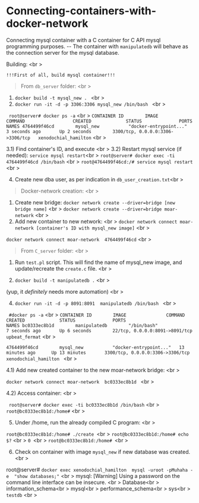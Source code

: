 # Connecting-containers-with-docker-network

Connecting mysql container with a C container for C API mysql programming purposes.  -- The container with ``manipulatedb`` will behave as the connection server for the mysql database.

Building: <br \>

``!!!First of all, build mysql container!!!``

> From ``db_server`` folder: <br \>

1) ``docker build -t mysql_new . `` <br \>
2) ``docker run -it -d -p 3306:3306 mysql_new /bin/bash `` <br \>

`` root@server# docker ps -a`` <br \>
``CONTAINER ID        IMAGE               COMMAND                  CREATED             STATUS              PORTS                              NAMES
4764499f46cd        mysql_new           "docker-entrypoint..."   3 seconds ago       Up 2 seconds        3300/tcp, 0.0.0.0:3306->3306/tcp   xenodochial_hamilton``  <br \>


3.1)  Find container's ID, and execute <br \>
3.2)  Restart mysql service (if needed): ``service mysql restart``<br \>
``
root@server# docker exec -ti 4764499f46cd /bin/bash `` <br \>
`` root@4764499f46cd:/# service mysql restart `` <br \>

4) Create new dba user, as per indication in ``db_user_creation.txt``<br \>


> Docker-network creation: <br \>

1) Create new bridge:  ``docker network create --driver=bridge [new bridge name]`` <br \>
 ``docker network create --driver=bridge moar-network`` <br \>
2) Add new container to new network: <br \>
``docker network connect moar-network [container's ID with mysql_new image]`` <br \>

 ``docker network connect moar-network  4764499f46cd``  <br \>

> From ``C_server`` folder: <br \>

1) Run ``test.pl`` script. This will find the name of mysql_new image, and update/recreate the ``create.c`` file. <br \> 

2) `` docker build -t manipulatedb . `` <br \>

(yup, it *definitely* needs more automation) <br \>

4) ``docker run -it -d -p 8091:8091  manipulatedb /bin/bash ``   <br \>

``  #docker ps -a `` <br \>
`` CONTAINER ID        IMAGE               COMMAND                  CREATED             STATUS              PORTS                              NAMES
bc0333ec8b1d        manipulatedb        "/bin/bash"              7 seconds ago       Up 6 seconds        22/tcp, 0.0.0.0:8091->8091/tcp     upbeat_fermat `` <br \>

``4764499f46cd        mysql_new           "docker-entrypoint..."   13 minutes ago      Up 13 minutes       3300/tcp, 0.0.0.0:3306->3306/tcp   xenodochial_hamilton `` <br \> 

4.1) Add new created container to the new moar-network bridge: <br \>

``docker network connect moar-network  bc0333ec8b1d ``  <br \>

4.2) Access container:  <br \>

`` root@server# docker exec -ti bc0333ec8b1d /bin/bash`` <br \>
``root@bc0333ec8b1d:/home#`` <br \>


5) Under /home, run the already compiled C program:  <br \>

``root@bc0333ec8b1d:/home# ./create ``<br \>
``root@bc0333ec8b1d:/home# echo $?`` <br \>
``0 ``<br \>
``root@bc0333ec8b1d:/home# ``<br \>


6) Check on container with image ``mysql_new`` if new database was created.  <br \>

root@server# ``docker exec xenodochial_hamilton  mysql -uroot -pMuhaha -e  "show databases;"``  <br \>
mysql: [Warning] Using a password on the command line interface can be insecure.  <br \>
Database<br \>
information_schema<br \>
mysql<br \>
performance_schema<br \>
sys<br \> 
``testdb`` <br \>
